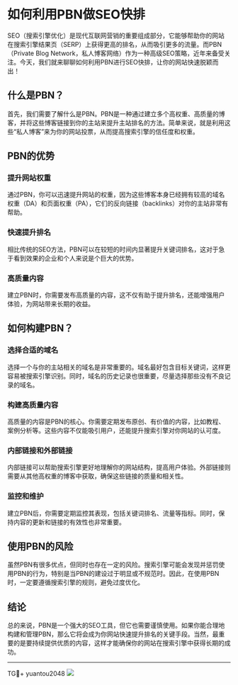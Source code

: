 # 如何利用PBN做SEO快排

SEO（搜索引擎优化）是现代互联网营销的重要组成部分，它能够帮助你的网站在搜索引擎结果页（SERP）上获得更高的排名，从而吸引更多的流量。而PBN（Private Blog Network，私人博客网络）作为一种高级SEO策略，近年来备受关注。今天，我们就来聊聊如何利用PBN进行SEO快排，让你的网站快速脱颖而出！

## 什么是PBN？

首先，我们需要了解什么是PBN。PBN是一种通过建立多个高权重、高质量的博客，并将这些博客链接到你的主站来提升主站排名的方法。简单来说，就是利用这些“私人博客”来为你的网站投票，从而提高搜索引擎的信任度和权重。

## PBN的优势

### 提升网站权重

通过PBN，你可以迅速提升网站的权重，因为这些博客本身已经拥有较高的域名权重（DA）和页面权重（PA），它们的反向链接（backlinks）对你的主站非常有帮助。

### 快速提升排名

相比传统的SEO方法，PBN可以在较短的时间内显著提升关键词排名，这对于急于看到效果的企业和个人来说是个巨大的优势。

### 高质量内容

建立PBN时，你需要发布高质量的内容，这不仅有助于提升排名，还能增强用户体验，为网站带来长期的收益。

## 如何构建PBN？

### 选择合适的域名

选择一个与你的主站相关的域名是非常重要的。域名最好包含目标关键词，这样更容易被搜索引擎识别。同时，域名的历史记录也很重要，尽量选择那些没有不良记录的域名。

### 构建高质量内容

高质量的内容是PBN的核心。你需要定期发布原创、有价值的内容，比如教程、案例分析等。这些内容不仅能吸引用户，还能提升搜索引擎对你网站的认可度。

### 内部链接和外部链接

内部链接可以帮助搜索引擎更好地理解你的网站结构，提高用户体验。外部链接则需要从其他高权重的博客中获取，确保这些链接的质量和相关性。

### 监控和维护

建立PBN后，你需要定期监控其表现，包括关键词排名、流量等指标。同时，保持内容的更新和链接的有效性也非常重要。

## 使用PBN的风险

虽然PBN有很多优点，但同时也存在一定的风险。搜索引擎可能会发现并惩罚使用PBN的行为，特别是当PBN的建设过于明显或不规范时。因此，在使用PBN时，一定要遵循搜索引擎的规则，避免过度优化。

## 结论

总的来说，PBN是一个强大的SEO工具，但它也需要谨慎使用。如果你能合理地构建和管理PBN，那么它将会成为你网站快速提升排名的关键手段。当然，最重要的是要持续提供优质的内容，这样才能确保你的网站在搜索引擎中获得长期的成功。

---

TG💪+ yuantou2048  ![](https://github.com/user-attachments/assets/42a5a4a5-fea9-4a1d-8aa0-73e57e430cca)